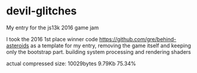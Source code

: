 # devil-glitches
My entry for the js13k 2016 game jam

I took the 2016 1st place winner code https://github.com/gre/behind-asteroids as a template for my entry, removing the game itself and keeping only the bootstrap part.
building system
processing and rendering shaders

actual compressed size: 10029bytes 9.79Kb 75.34%